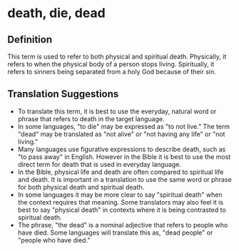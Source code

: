 # death, die, dead

## Definition

This term is used to refer to both physical and spiritual death. Physically, it refers to when the physical body of a person stops living. Spiritually, it refers to sinners being separated from a holy God because of their sin.

## Translation Suggestions



* To translate this term, it is best to use the everyday, natural word or phrase that refers to death in the target language.
* In some languages, "to die" may be expressed as "to not live." The term "dead" may be translated as "not alive" or "not having any life" or "not living."
* Many languages use figurative expressions to describe death, such as "to pass away" in English. However in the Bible it is best to use the most direct term for death that is used in everyday language.
* In the Bible, physical life and death are often compared to spiritual life and death. It is important in a translation to use the same word or phrase for both physical death and spiritual death.
* In some languages it may be more clear to say "spiritual death" when the context requires that meaning. Some translators may also feel it is best to say "physical death" in contexts where it is being contrasted to spiritual death.
* The phrase, "the dead" is a nominal adjective that refers to people who have died. Some languages will translate this as, "dead people" or "people who have died."